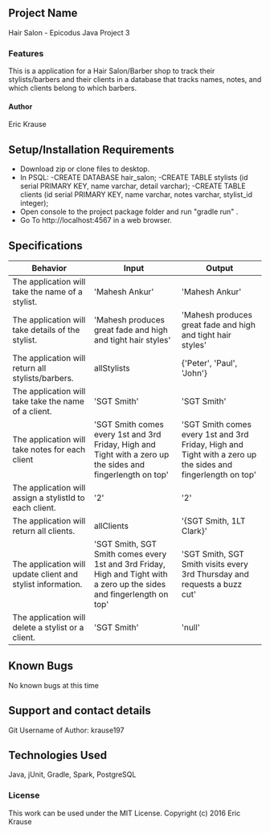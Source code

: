 ## Project Name
Hair Salon - Epicodus Java Project 3

### Features
This is a application for a Hair Salon/Barber shop to track their stylists/barbers and their clients in a database that tracks names, notes, and which clients belong to which barbers.  

#### Author
Eric Krause


## Setup/Installation Requirements

* Download zip or clone files to desktop.
* In PSQL:
  -CREATE DATABASE hair_salon;
  -CREATE TABLE stylists (id serial PRIMARY KEY, name varchar, detail varchar);
  -CREATE TABLE clients (id serial PRIMARY KEY, name varchar, notes varchar, stylist_id integer);
* Open console to the project package folder and run "gradle run" .
* Go To http://localhost:4567 in a web browser.


## Specifications

|Behavior|Input|Output|
|---|---|---|
|The application will take the name of a stylist.| 'Mahesh Ankur' | 'Mahesh Ankur' |
|The application will take details of the stylist. | 'Mahesh produces great fade and high and tight hair styles' | 'Mahesh produces great fade and high and tight hair styles' |
|The application will return all stylists/barbers. | allStylists | {'Peter', 'Paul', 'John'} |
|The application will take take the name of a client. | 'SGT Smith' | 'SGT Smith' |
|The application will take notes for each client | 'SGT Smith comes every 1st and 3rd Friday, High and Tight with a zero up the sides and fingerlength on top' | 'SGT Smith comes every 1st and 3rd Friday, High and Tight with a zero up the sides and fingerlength on top'|
|The application will assign a stylistId to each client. | '2' | '2' |
|The application will return all clients. | allClients | '{SGT Smith, 1LT Clark}' |
|The application will update client and stylist information. | 'SGT Smith, SGT Smith comes every 1st and 3rd Friday, High and Tight with a zero up the sides and fingerlength on top' | 'SGT Smith, SGT Smith visits every 3rd Thursday and requests a buzz cut' |
|The application will delete a stylist or a client. | 'SGT Smith' | 'null' |

## Known Bugs

No known bugs at this time

## Support and contact details

Git Username of Author: krause197

## Technologies Used

Java, jUnit, Gradle, Spark, PostgreSQL

### License

This work can be used under the MIT License.
Copyright (c) 2016 Eric Krause
